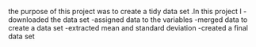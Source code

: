 the purpose of this project was to create a tidy data set .In this project I 
-downloaded the data set
-assigned data to the variables
-merged data to create a data set
-extracted mean and standard deviation
-created a final data set

